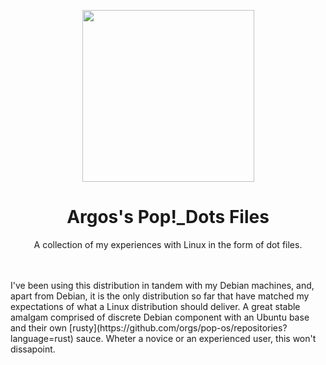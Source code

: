 <p align="center"><img src="https://user-images.githubusercontent.com/64110504/117901326-54076800-b288-11eb-9735-5ec61bc1b0b1.png" width="275px"></p>
<h1 align="center">Argos's Pop!_Dots Files</h1> 
<p align="center">A collection of my experiences with Linux in the form of dot files.</p><br><br>                                                                                
I've been using this distribution in tandem with my Debian machines, and, apart from Debian, it is the only distribution so far that have matched my expectations of what a Linux distribution should deliver. A great stable amalgam comprised of discrete Debian component with an Ubuntu base and their own [rusty](https://github.com/orgs/pop-os/repositories?language=rust) sauce. Wheter a novice or an experienced user, this won't dissapoint. 


